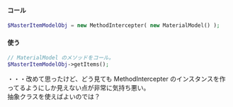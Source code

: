 #### コール
```php
$MasterItemModelObj = new MethodIntercepter( new MaterialModel() );
```

#### 使う
```php
// MaterialModel のメソッドをコール。
$MasterItemModelObj->getItems();
```



・・・改めて思ったけど、どう見ても MethodIntercepter のインスタンスを作ってるようにしか見えない点が非常に気持ち悪い。  
抽象クラスを使えばよいのでは？  


